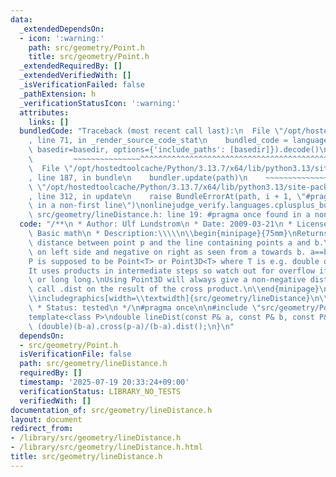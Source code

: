```yaml
---
data:
  _extendedDependsOn:
  - icon: ':warning:'
    path: src/geometry/Point.h
    title: src/geometry/Point.h
  _extendedRequiredBy: []
  _extendedVerifiedWith: []
  _isVerificationFailed: false
  _pathExtension: h
  _verificationStatusIcon: ':warning:'
  attributes:
    links: []
  bundledCode: "Traceback (most recent call last):\n  File \"/opt/hostedtoolcache/Python/3.13.7/x64/lib/python3.13/site-packages/onlinejudge_verify/documentation/build.py\"\
    , line 71, in _render_source_code_stat\n    bundled_code = language.bundle(stat.path,\
    \ basedir=basedir, options={'include_paths': [basedir]}).decode()\n          \
    \         ~~~~~~~~~~~~~~~^^^^^^^^^^^^^^^^^^^^^^^^^^^^^^^^^^^^^^^^^^^^^^^^^^^^^^^^^^^^^^^^^^\n\
    \  File \"/opt/hostedtoolcache/Python/3.13.7/x64/lib/python3.13/site-packages/onlinejudge_verify/languages/cplusplus.py\"\
    , line 187, in bundle\n    bundler.update(path)\n    ~~~~~~~~~~~~~~^^^^^^\n  File\
    \ \"/opt/hostedtoolcache/Python/3.13.7/x64/lib/python3.13/site-packages/onlinejudge_verify/languages/cplusplus_bundle.py\"\
    , line 312, in update\n    raise BundleErrorAt(path, i + 1, \"#pragma once found\
    \ in a non-first line\")\nonlinejudge_verify.languages.cplusplus_bundle.BundleErrorAt:\
    \ src/geometry/lineDistance.h: line 19: #pragma once found in a non-first line\n"
  code: "/**\n * Author: Ulf Lundstrom\n * Date: 2009-03-21\n * License: CC0\n * Source:\
    \ Basic math\n * Description:\\\\\n\\begin{minipage}{75mm}\nReturns the signed\
    \ distance between point p and the line containing points a and b.\nPositive value\
    \ on left side and negative on right as seen from a towards b. a==b gives nan.\n\
    P is supposed to be Point<T> or Point3D<T> where T is e.g. double or long long.\n\
    It uses products in intermediate steps so watch out for overflow if using int\
    \ or long long.\nUsing Point3D will always give a non-negative distance. For Point3D,\
    \ call .dist on the result of the cross product.\n\\end{minipage}\n\\begin{minipage}{15mm}\n\
    \\includegraphics[width=\\textwidth]{src/geometry/lineDistance}\n\\end{minipage}\n\
    \ * Status: tested\n */\n#pragma once\n\n#include \"src/geometry/Point.h\"\n\n\
    template<class P>\ndouble lineDist(const P& a, const P& b, const P& p) {\n\treturn\
    \ (double)(b-a).cross(p-a)/(b-a).dist();\n}\n"
  dependsOn:
  - src/geometry/Point.h
  isVerificationFile: false
  path: src/geometry/lineDistance.h
  requiredBy: []
  timestamp: '2025-07-19 20:33:24+09:00'
  verificationStatus: LIBRARY_NO_TESTS
  verifiedWith: []
documentation_of: src/geometry/lineDistance.h
layout: document
redirect_from:
- /library/src/geometry/lineDistance.h
- /library/src/geometry/lineDistance.h.html
title: src/geometry/lineDistance.h
---
```

